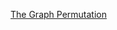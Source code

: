 [The Graph Permutation](https://www.hackerearth.com/practice/algorithms/graphs/graph-representation/practice-problems/approximate/the-graph-permutation-be0db3d3/)
